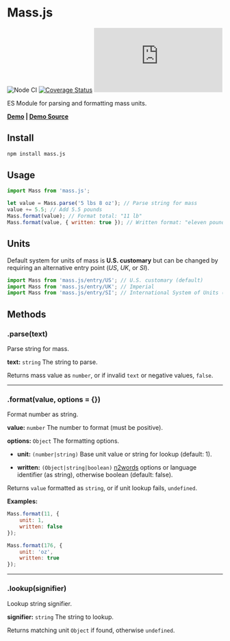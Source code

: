 # Mass.js

![Node CI](https://github.com/MeekLogic/Mass.js/workflows/Node%20CI/badge.svg) [![Coverage Status](https://coveralls.io/repos/github/MeekLogic/Mass.js/badge.svg?branch=master)](https://coveralls.io/github/MeekLogic/Mass.js?branch=master) ![npm](https://img.shields.io/npm/dm/mass.js)

ES Module for parsing and formatting mass units.

**[Demo](https://mass.tylervigario.com) | [Demo Source](https://github.com/MeekLogic/Mass.js-Demo)**

## Install

```sh
npm install mass.js
```

## Usage

```javascript
import Mass from 'mass.js';

let value = Mass.parse('5 lbs 8 oz'); // Parse string for mass
value += 5.5; // Add 5.5 pounds
Mass.format(value); // Format total: "11 lb"
Mass.format(value, { written: true }); // Written format: "eleven pounds"
```

## Units

Default system for units of mass is **U.S. customary** but can be changed by requiring an alternative entry point (*US*, *UK*, or *SI*).

```javascript
import Mass from 'mass.js/entry/US'; // U.S. customary (default)
import Mass from 'mass.js/entry/UK'; // Imperial
import Mass from 'mass.js/entry/SI'; // International System of Units (unfinished)
```

## Methods

### .parse(text)

Parse string for mass.

**text:** `string` The string to parse.

Returns mass value as `number`, or if invalid `text` or negative values, `false`.

------------

### .format(value, options = {})

Format number as string.

**value:** `number` The number to format (must be positive).

**options:** `Object` The formatting options.

- **unit:** `(number|string)` Base unit value or string for lookup (default: 1).

- **written:** `(Object|string|boolean)` [n2words](https://github.com/forzagreen/n2words) options or language identifier (as string), otherwise boolean (default: false).

Returns `value` formatted as `string`, or if unit lookup fails, `undefined`.

**Examples:**

```javascript
Mass.format(11, {
    unit: 1,
    written: false
});

Mass.format(176, {
    unit: 'oz',
    written: true
});
```

------------

### .lookup(signifier)

Lookup string signifier.

**signifier:** `string` The string to lookup.

Returns matching unit `Object` if found, otherwise `undefined`.